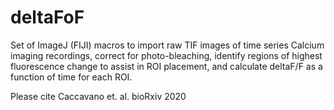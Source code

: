 # deltaFoF
Set of ImageJ (FIJI) macros to import raw TIF images of time series Calcium imaging recordings, correct for photo-bleaching, identify regions of highest fluorescence change to assist in ROI placement, and calculate deltaF/F as a function of time for each ROI. 

Please cite Caccavano et. al. bioRxiv 2020
